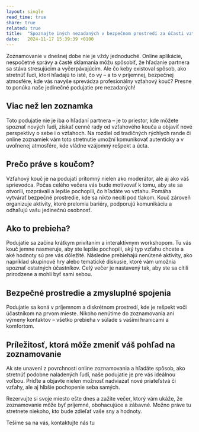 ```yaml
---
layout: single
read_time: true
share: true
related: true
title:  "Spoznajte iných nezadaných v bezpečnom prostredí za účasti vzťahového kouča: Podujatie s iným rozmerom"
date:   2024-11-17 15:39:39 +0100
---
```

Zoznamovanie v dnešnej dobe nie je vždy jednoduché. Online aplikácie, nespočetné správy a časté sklamania môžu spôsobiť, že hľadanie partnera sa stáva stresujúcim a vyčerpávajúcim. Ale čo keby existoval spôsob, ako stretnúť ľudí, ktorí hľadajú to isté, čo vy – a to v príjemnej, bezpečnej atmosfére, kde vás navyše sprevádza profesionálny vzťahový kouč? Presne to ponúka naše jedinečné podujatie pre nezadaných!

## Viac než len zoznamka

Toto podujatie nie je iba o hľadaní partnera – je to priestor, kde môžete spoznať nových ľudí, získať cenné rady od vzťahového kouča a objaviť nové perspektívy o sebe i o vzťahoch. Na rozdiel od tradičných rýchlych rande či online zoznamiek vám toto stretnutie umožní komunikovať autenticky a v uvoľnenej atmosfére, kde vládne vzájomný rešpekt a úcta.

## Prečo práve s koučom?

Vzťahový kouč je na podujatí prítomný nielen ako moderátor, ale aj ako váš sprievodca. Počas celého večera vás bude motivovať k tomu, aby ste sa otvorili, rozprávali a lepšie pochopili, čo hľadáte vo vzťahu. Pomáha vytvárať bezpečné prostredie, kde sa nikto necíti pod tlakom. Kouč zároveň organizuje aktivity, ktoré prelomia bariéry, podporujú komunikáciu a odhaľujú vašu jedinečnú osobnosť.

## Ako to prebieha?

Podujatie sa začína krátkym privítaním a interaktívnym workshopom. Tu vás kouč jemne nasmeruje, aby ste lepšie pochopili, aký typ vzťahu chcete a aké hodnoty sú pre vás dôležité. Následne prebiehajú nenútené aktivity, ako napríklad skupinové hry alebo tematické diskusie, ktoré vám umožnia spoznať ostatných účastníkov. Celý večer je nastavený tak, aby ste sa cítili prirodzene a mohli byť sami sebou.

## Bezpečné prostredie a zmysluplné spojenia

Podujatie sa koná v príjemnom a diskrétnom prostredí, kde je rešpekt voči účastníkom na prvom mieste. Nikoho nenútime do zoznamovania ani výmeny kontaktov – všetko prebieha v súlade s vašimi hranicami a komfortom.

## Príležitosť, ktorá môže zmeniť váš pohľad na zoznamovanie

Ak ste unavení z povrchnosti online zoznamovania a hľadáte spôsob, ako stretnúť podobne naladených ľudí, naše podujatie je pre vás ideálnou voľbou. Príďte a objavte nielen možnosť nadviazať nové priateľstvá či vzťahy, ale aj hlbšie pochopenie seba samých.

Rezervujte si svoje miesto ešte dnes a zažite večer, ktorý vám ukáže, že zoznamovanie môže byť príjemné, obohacujúce a zábavné. Možno práve tu stretnete niekoho, kto bude zdieľať vaše sny a hodnoty.

Tešíme sa na vás, kontaktujte nás tu
